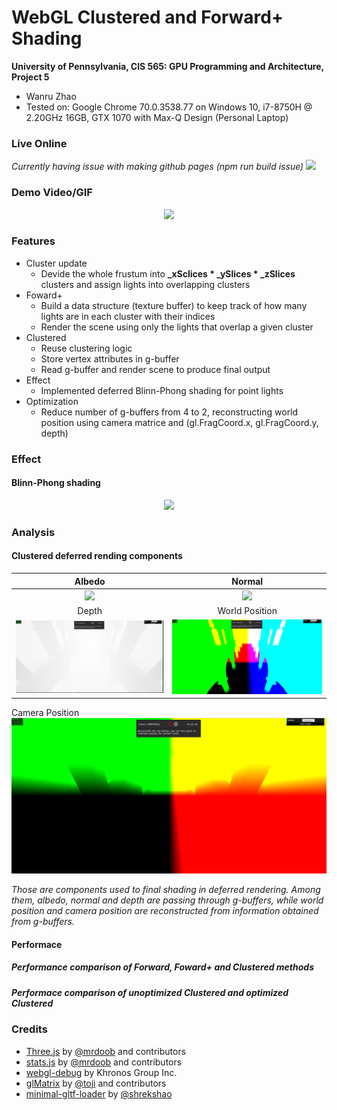 WebGL Clustered and Forward+ Shading
======================

**University of Pennsylvania, CIS 565: GPU Programming and Architecture, Project 5**

* Wanru Zhao
* Tested on: Google Chrome 70.0.3538.77 on
  Windows 10, i7-8750H @ 2.20GHz 16GB, GTX 1070 with Max-Q Design (Personal Laptop)

### Live Online

_Currently having issue with making github pages (npm run build issue)_
[![](img/demo.png)](http://TODO.github.io/Project5B-WebGL-Deferred-Shading)

### Demo Video/GIF

<p align="middle">
  <img src="img/demo.gif" width="600" />
</p>

### Features

- Cluster update
  - Devide the whole frustum into **_xSclices * _ySlices * _zSlices** clusters and assign lights into overlapping clusters
- Foward+
  - Build a data structure (texture buffer) to keep track of how many lights are in each cluster with their indices
  - Render the scene using only the lights that overlap a given cluster
- Clustered
  - Reuse clustering logic
  - Store vertex attributes in g-buffer
  - Read g-buffer and render scene to produce final output
- Effect
  - Implemented deferred Blinn-Phong shading for point lights
- Optimization
  - Reduce number of g-buffers from 4 to 2, reconstructing world position using camera matrice and (gl.FragCoord.x, gl.FragCoord.y, depth)
  
### Effect
#### Blinn-Phong shading
<p align="middle">
  <img src="img/blinn.gif" width="600" />
</p>

### Analysis

#### Clustered deferred rending components
Albedo | Normal
:--:|:--:
![](img/albedo.png)|![](img/normal.png)
Depth | World Position
![](img/depth.png)|![](img/wpos.png)
Camera Position
![](img/cpos.png)

_Those are components used to final shading in deferred rendering. Among them, albedo, normal and depth are passing through g-buffers, while world position and camera position are reconstructed from information obtained from g-buffers._

#### Performace
##### Performance comparison of Forward, Foward+ and Clustered methods

##### Performace comparison of unoptimized Clustered and optimized Clustered


### Credits

* [Three.js](https://github.com/mrdoob/three.js) by [@mrdoob](https://github.com/mrdoob) and contributors
* [stats.js](https://github.com/mrdoob/stats.js) by [@mrdoob](https://github.com/mrdoob) and contributors
* [webgl-debug](https://github.com/KhronosGroup/WebGLDeveloperTools) by Khronos Group Inc.
* [glMatrix](https://github.com/toji/gl-matrix) by [@toji](https://github.com/toji) and contributors
* [minimal-gltf-loader](https://github.com/shrekshao/minimal-gltf-loader) by [@shrekshao](https://github.com/shrekshao)
